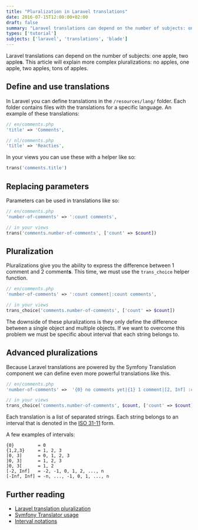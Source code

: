 ```yaml
---
title: "Pluralization in Laravel translations"
date: 2016-07-15T12:00:00+02:00
draft: false
summary: "Laravel translations can depend on the number of subjects: one apple, two apple**s**. This article will explain more complex pluralizations: no apples, one apple, two apples, tons of apples."
types: ['tutorial']
subjects: ['laravel', 'translations', 'blade']
---
```

Laravel translations can depend on the number of subjects: one apple, two apple**s**. This article will explain more complex pluralizations: no apples, one apple, two apples, tons of apples.

## Define and use translations
In Laravel you can define translations in the `/resources/lang/` folder. Each folder contains files with the translations for a specific language. An example of these translations:

```php
// en/comments.php
'title' => 'Comments',

// nl/comments.php
'title' => 'Reacties',
```

In your views you can use these with a helper like so:

```php
trans('comments.title')
```

## Replacing parameters
Parameters can be used in translations like so:

```php
// en/comments.php
'number-of-comments' => ':count comments',

// in your views
trans('comments.number-of-comments', ['count' => $count])
```

## Pluralization
Pluralizations give you the ability to express the difference between 1 comment and 2 comment**s**. This time, we must use the `trans_choice` helper function.

```php
// en/comments.php
'number-of-comments' => ':count comment|:count comments',

// in your views
trans_choice('comments.number-of-comments', ['count' => $count])
```

The downside of these pluralizations is they only define the difference between a single object and multiple objects. If we want to overcome this problem we must be specific about interval that each string belongs to.

## Advanced pluralizations
Because Laravel translations are powered by the Symfony Translation component we can define even more powerful translations like this.

```php
// en/comments.php
'number-of-comments' =>  '{0} no comments yet|{1} 1 comment|[2, Inf] :count comments',

// in your views
trans_choice('comments.number-of-comments', $count, ['count' => $count])
```
Each translation is a list of separated strings. Each string belongs to an interval that is denoted in the [ISO 31-11](https://en.wikipedia.org/wiki/ISO_31-11) form.

A few examples of intervals:

```text
{0}         = 0
{1,2,3}     = 1, 2, 3
[0, 3]      = 0, 1, 2, 3
]0, 3]      = 1, 2, 3
]0, 3[      = 1, 2
[-2, Inf]   = -2, -1, 0, 1, 2, ..., n
[-Inf, Inf] = -n, ..., -1, 0, 1, ..., n
```

## Further reading
* [Laravel translation pluralization](https://laravel.com/docs/5.2/localization#pluralization)
* [Symfony Translator usage](http://symfony.com/doc/current/components/translation/usage.html#explicit-interval-pluralization)
* [Interval notations](https://en.wikipedia.org/wiki/Interval_(mathematics)#Notations_for_intervals)
